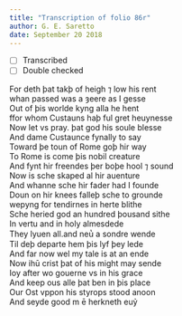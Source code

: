 ```yaml
---
title: "Transcription of folio 86r"
author: G. E. Saretto
date: September 20 2018
---
```


- [ ] Transcribed
- [ ] Double checked

For deth þat takþ of heigh ⁊ low his rent  
whan passed was a ȝeere as I gesse  
Out of þis worlde kyng alla he hent  
ffor whom Custauns haþ ful gret heuynesse  
Now let vs pray. þat god his soule blesse  
And dame Custaunce fynally to say  
Toward þe toun of Rome goþ hir way  
To Rome is come þis nobil creature  
And fynt hir freendes þer boþe hool ⁊ sound  
Now is sche skaped al hir auenture  
And whanne sche hir fader had I founde  
Doun on hir knees falleþ sche to grounde  
wepyng for tendirnes in herte blithe  
Sche heried god an hundred þousand sithe  
In vertu and in holy almesdede  
They lyuen all.and neu̔ a sondre wende  
Til deþ departe hem þis lyf þey lede  
And far now wel my tale is at an ende  
Now ihū crist þat of his might may sende  
Ioy after wo gouerne vs in his grace  
And keep ous alle þat ben in þis place  
Our Ost vppon his styrops stood anoon  
And seyde good m
ē herkneth euỷ
